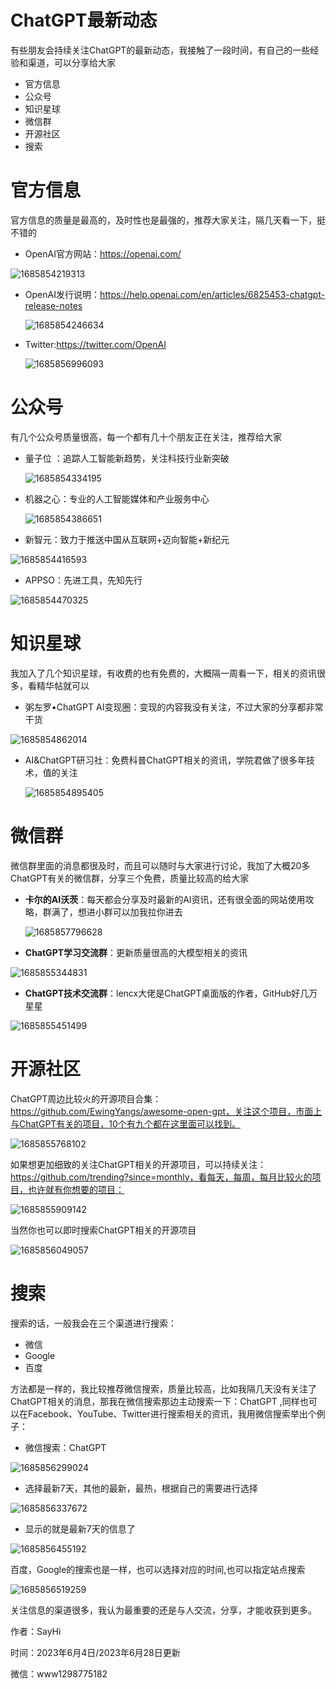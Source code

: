 # ChatGPT最新动态

有些朋友会持续关注ChatGPT的最新动态，我接触了一段时间，有自己的一些经验和渠道，可以分享给大家

- 官方信息
- 公众号
- 知识星球
- 微信群
- 开源社区
- 搜索

# 官方信息

官方信息的质量是最高的，及时性也是最强的，推荐大家关注，隔几天看一下，挺不错的	

- OpenAI官方网站：https://openai.com/

![1685854219313](C:\Users\12987\AppData\Roaming\Typora\typora-user-images\1685854219313.png)

- OpenAI发行说明：https://help.openai.com/en/articles/6825453-chatgpt-release-notes

  

  ![1685854246634](C:\Users\12987\AppData\Roaming\Typora\typora-user-images\1685854246634.png)

- Twitter:https://twitter.com/OpenAI

  ![1685856996093](C:\Users\12987\AppData\Roaming\Typora\typora-user-images\1685856996093.png)

# 公众号

有几个公众号质量很高，每一个都有几十个朋友正在关注，推荐给大家

- 量子位 ：追踪人工智能新趋势，关注科技行业新突破

  ![1685854334195](C:\Users\12987\AppData\Roaming\Typora\typora-user-images\1685854334195.png)

- 机器之心：专业的人工智能媒体和产业服务中心

  ![1685854386651](C:\Users\12987\AppData\Roaming\Typora\typora-user-images\1685854386651.png)

- 新智元：致力于推送中国从互联网+迈向智能+新纪元

![1685854416593](C:\Users\12987\AppData\Roaming\Typora\typora-user-images\1685854416593.png)

- APPSO：先进工具，先知先行

![1685854470325](C:\Users\12987\AppData\Roaming\Typora\typora-user-images\1685854470325.png)

# 知识星球

我加入了几个知识星球，有收费的也有免费的，大概隔一周看一下，相关的资讯很多，看精华帖就可以

- 粥左罗•ChatGPT AI变现圈：变现的内容我没有关注，不过大家的分享都非常干货

![1685854862014](C:\Users\12987\AppData\Roaming\Typora\typora-user-images\1685854862014.png)

- AI&ChatGPT研习社：免费科普ChatGPT相关的资讯，学院君做了很多年技术，值的关注

  ![1685854895405](C:\Users\12987\AppData\Roaming\Typora\typora-user-images\1685854895405.png)

# 微信群

微信群里面的消息都很及时，而且可以随时与大家进行讨论，我加了大概20多ChatGPT有关的微信群，分享三个免费，质量比较高的给大家



- **卡尔的AI沃茨**：每天都会分享及时最新的AI资讯，还有很全面的网站使用攻略，群满了，想进小群可以加我拉你进去

  ![1685857796628](C:\Users\12987\AppData\Roaming\Typora\typora-user-images\1685857796628.png)

- **ChatGPT学习交流群**：更新质量很高的大模型相关的资讯

![1685855344831](C:\Users\12987\AppData\Roaming\Typora\typora-user-images\1685855344831.png)

- **ChatGPT技术交流群**：lencx大佬是ChatGPT桌面版的作者，GitHub好几万星星

![1685855451499](C:\Users\12987\AppData\Roaming\Typora\typora-user-images\1685855451499.png)

# 开源社区

ChatGPT周边比较火的开源项目合集：https://github.com/EwingYangs/awesome-open-gpt，关注这个项目，市面上与ChatGPT有关的项目，10个有九个都在这里面可以找到。

![1685855768102](C:\Users\12987\AppData\Roaming\Typora\typora-user-images\1685855768102.png)

如果想更加细致的关注ChatGPT相关的开源项目，可以持续关注：https://github.com/trending?since=monthly，看每天，每周，每月比较火的项目，也许就有你想要的项目：

![1685855909142](C:\Users\12987\AppData\Roaming\Typora\typora-user-images\1685855909142.png)

当然你也可以即时搜索ChatGPT相关的开源项目

![1685856049057](C:\Users\12987\AppData\Roaming\Typora\typora-user-images\1685856049057.png)

# 搜索

搜索的话，一般我会在三个渠道进行搜索：

- 微信
- Google
- 百度

方法都是一样的，我比较推荐微信搜索，质量比较高，比如我隔几天没有关注了ChatGPT相关的消息，那我在微信搜索那边主动搜索一下：ChatGPT ,同样也可以在Facebook、YouTube、Twitter进行搜索相关的资讯，我用微信搜索举出个例子：



- 微信搜索：ChatGPT

![1685856299024](C:\Users\12987\AppData\Roaming\Typora\typora-user-images\1685856299024.png)

- 选择最新7天，其他的最新，最热，根据自己的需要进行选择

![1685856337672](C:\Users\12987\AppData\Roaming\Typora\typora-user-images\1685856337672.png)

- 显示的就是最新7天的信息了

![1685856455192](C:\Users\12987\AppData\Roaming\Typora\typora-user-images\1685856455192.png)



百度，Google的搜索也是一样，也可以选择对应的时间,也可以指定站点搜索

![1685856519259](C:\Users\12987\AppData\Roaming\Typora\typora-user-images\1685856519259.png)







关注信息的渠道很多，我认为最重要的还是与人交流，分享，才能收获到更多。



作者：SayHi

时间：2023年6月4日/2023年6月28日更新

微信：www1298775182